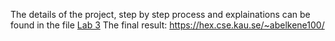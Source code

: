 The details of the project, step by step process and explainations can be found in the file [Lab 3](.Lab_3(1).pdf)
The final result:
https://hex.cse.kau.se/~abelkene100/
